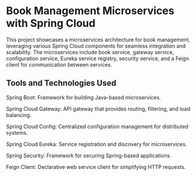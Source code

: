 # Book Management Microservices with Spring Cloud
This project showcases a microservices architecture for book management, leveraging various Spring Cloud components for seamless integration and scalability. The microservices include book service, gateway service, configuration service, Eureka service registry, security service, and a Feign client for communication between services.

## Tools and Technologies Used
Spring Boot: Framework for building Java-based microservices.

Spring Cloud Gateway: API gateway that provides routing, filtering, and load balancing.

Spring Cloud Config: Centralized configuration management for distributed systems.

Spring Cloud Eureka: Service registration and discovery for microservices.

Spring Security: Framework for securing Spring-based applications.

Feign Client: Declarative web service client for simplifying HTTP requests.

